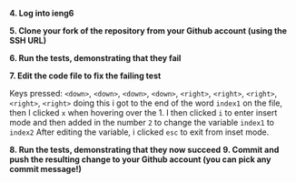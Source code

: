 **4. Log into ieng6**

**5. Clone your fork of the repository from your Github account (using the SSH URL)**

**6. Run the tests, demonstrating that they fail**

**7. Edit the code file to fix the failing test**

Keys pressed: `<down>`, `<down>`, `<down>`, `<down>`, `<right>`, `<right>`, `<right>`, `<right>`, `<right>` doing this i got to the end of the word `index1` on the file, then I clicked `x` when hovering over the 1. I then clicked `i` to enter insert mode and then added in the number `2` to change the variable `index1` to `index2` After editing the variable, i clicked `esc` to exit from inset mode. 

**8. Run the tests, demonstrating that they now succeed**
**9. Commit and push the resulting change to your Github account (you can pick any commit message!)**
